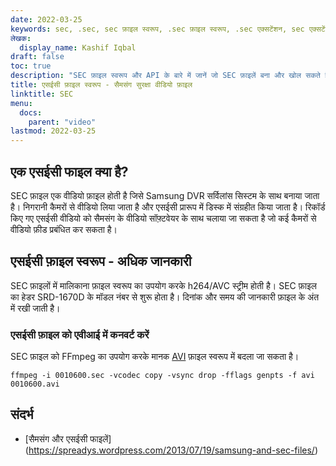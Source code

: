 ```yaml
---
date: 2022-03-25
keywords: sec, .sec, sec फ़ाइल स्वरूप, .sec फ़ाइल स्वरूप, .sec एक्सटेंशन, sec एक्सटेंशन
लेखक:
  display_name: Kashif Iqbal
draft: false
toc: true
description: "SEC फ़ाइल स्वरूप और API के बारे में जानें जो SEC फ़ाइलें बना और खोल सकते हैं।"
title: एसईसी फ़ाइल स्वरूप - सैमसंग सुरक्षा वीडियो फ़ाइल
linktitle: SEC
menu:
  docs:
    parent: "video"
lastmod: 2022-03-25
---
```


## एक एसईसी फाइल क्या है?

SEC फ़ाइल एक वीडियो फ़ाइल होती है जिसे Samsung DVR सर्विलांस सिस्टम के साथ बनाया जाता है। निगरानी कैमरों से वीडियो लिया जाता है और एसईसी प्रारूप में डिस्क में संग्रहीत किया जाता है। रिकॉर्ड किए गए एसईसी वीडियो को सैमसंग के वीडियो सॉफ़्टवेयर के साथ चलाया जा सकता है जो कई कैमरों से वीडियो फ़ीड प्रबंधित कर सकता है।

## एसईसी फ़ाइल स्वरूप - अधिक जानकारी

SEC फ़ाइलों में मालिकाना फ़ाइल स्वरूप का उपयोग करके h264/AVC स्ट्रीम होती है। SEC फ़ाइल का हेडर SRD-1670D के मॉडल नंबर से शुरू होता है। दिनांक और समय की जानकारी फ़ाइल के अंत में रखी जाती है।

### एसईसी फ़ाइल को एवीआई में कनवर्ट करें

SEC फ़ाइल को FFmpeg का उपयोग करके मानक [AVI](/hi/video/avi/) फ़ाइल स्वरूप में बदला जा सकता है।

```
ffmpeg -i 0010600.sec -vcodec copy -vsync drop -fflags genpts -f avi 0010600.avi
```

## संदर्भ ##

- [सैमसंग और एसईसी फाइलें] (https://spreadys.wordpress.com/2013/07/19/samsung-and-sec-files/)

